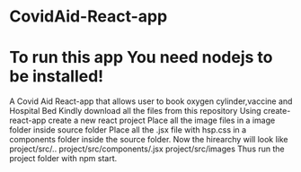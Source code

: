 # CovidAid-React-app
# To run this app You need nodejs to be installed!  
A Covid Aid React-app that allows user to book oxygen cylinder,vaccine and Hospital Bed
Kindly download all  the files from this repository
Using create-react-app create a new react project
Place all the image files in a image folder inside source folder
Place all the .jsx file with hsp.css in a components folder inside the source folder.
Now the hirearchy will look like
      project/src/..
      project/src/components/.jsx
      project/src/images
Thus run the project folder with npm start.
